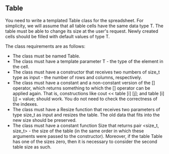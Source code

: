 ## Table

You need to write a templated Table class for the spreadsheet. For simplicity, we will assume that all table cells have the same data type T. The table must be able to change its size at the user's request. Newly created cells should be filled with default values ​​of type T.

The class requirements are as follows:

- The class must be named Table.
- The class must have a template parameter T - the type of the element in the cell.
- The class must have a constructor that receives two numbers of size_t type as input - the number of rows and columns, respectively.
- The class must have a constant and a non-constant version of the [] operator, which returns something to which the [] operator can be applied again. That is, constructions like cout << table [i] [j]; and table [i] [j] = value; should work. You do not need to check the correctness of the indexes.
- The class must have a Resize function that receives two parameters of type size_t as input and resizes the table. The old data that fits into the new size should be preserved.
- The class must have a constant function Size that returns pair <size_t, size_t> - the size of the table (in the same order in which these arguments were passed to the constructor). Moreover, if the table Table has one of the sizes zero, then it is necessary to consider the second table size as such.
